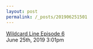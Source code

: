 ```yaml
---
layout: post
permalink: /_posts/201906251501
---
```


<a href=" https://t.umblr.com/redirect?z=https%3A%2F%2Fsoundcloud.com%2Fuser-450753077%2Fwildcard-line-episode-6&amp;t=NWM3ZTBlNmVlNTkxMDViNTMzYTkzYzExZWJjYjczNzIxMDgxMzg0Zix5Q1hzdFV0RA%3D%3D&amp;b=t%3Afu-9eAd3YAv4uRvm3dHEtw&amp;p=https%3A%2F%2Ffutelco.tumblr.com%2Fpost%2F185848427619%2Fwildcard-line-episode-6&amp;m=0&amp;ts=1704229121">
Wildcard Line Episode 6                    </a>

<div id="footer">
<span id="timestamp"> June 25th, 2019 3:01pm </span>
</div>
